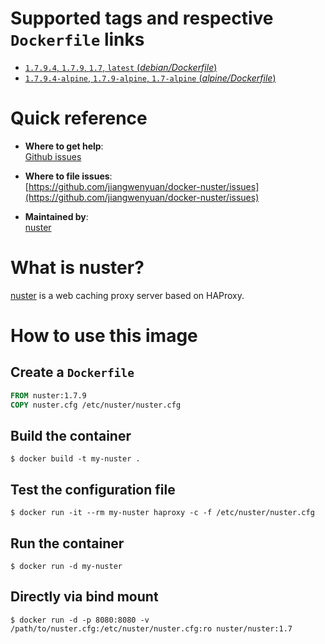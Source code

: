 # Supported tags and respective `Dockerfile` links

- [`1.7.9.4`, `1.7.9`, `1.7`, `latest` (*debian/Dockerfile*)](https://github.com/jiangwenyuan/docker-nuster/blob/470e029cf45731e828f6dd045c5909b2ce8bc7a5/debian/Dockerfile)
- [`1.7.9.4-alpine`, `1.7.9-alpine`, `1.7-alpine` (*alpine/Dockerfile*)](https://github.com/jiangwenyuan/docker-nuster/blob/470e029cf45731e828f6dd045c5909b2ce8bc7a5/alpine/Dockerfile)

# Quick reference

- **Where to get help**:  
  [Github issues](https://github.com/jiangwenyuan/nuster/issues)

- **Where to file issues**:  
  [https://github.com/jiangwenyuan/docker-nuster/issues](https://github.com/jiangwenyuan/docker-nuster/issues)

- **Maintained by**:  
  [nuster](https://github.com/jiangwenyuan)

# What is nuster?

[nuster](https://github.com/jiangwenyuan/nuster) is a web caching proxy server based on HAProxy.


# How to use this image

## Create a `Dockerfile`

```Dockerfile
FROM nuster:1.7.9
COPY nuster.cfg /etc/nuster/nuster.cfg
```

## Build the container

```console
$ docker build -t my-nuster .
```

## Test the configuration file

```console
$ docker run -it --rm my-nuster haproxy -c -f /etc/nuster/nuster.cfg
```

## Run the container

```console
$ docker run -d my-nuster
```

## Directly via bind mount

```console
$ docker run -d -p 8080:8080 -v /path/to/nuster.cfg:/etc/nuster/nuster.cfg:ro nuster/nuster:1.7
```
